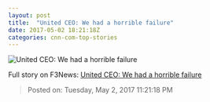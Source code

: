 ```yaml
---
layout: post
title:  "United CEO: We had a horrible failure"
date: 2017-05-02 18:21:18Z
categories: cnn-com-top-stories
---
```


![United CEO: We had a horrible failure](http://i2.cdn.turner.com/money/dam/assets/160603145518-united-airlines-ceo-oscar-munoz-polaris-00000717-780x439.jpg)




Full story on F3News: [United CEO: We had a horrible failure](http://www.f3nws.com/n/EpzqvD)

> Posted on: Tuesday, May 2, 2017 11:21:18 PM
